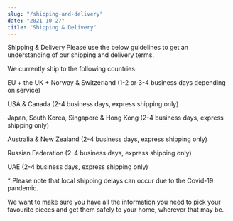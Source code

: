 ```yaml
---
slug: "/shipping-and-delivery"
date: "2021-10-27"
title: "Shipping & Delivery"
---
```


Shipping & Delivery
Please use the below guidelines to get an understanding of our shipping and delivery terms.

We currently ship to the following countries:

EU + the UK + Norway & Switzerland (1-2 or 3-4 business days depending on service)

USA & Canada (2-4 business days, express shipping only)

Japan, South Korea, Singapore & Hong Kong (2-4 business days, express shipping only)

Australia & New Zealand (2-4 business days, express shipping only)

Russian Federation (2-4 business days, express shipping only)

UAE (2-4 business days, express shipping only)

\* Please note that local shipping delays can occur due to the Covid-19 pandemic.

We want to make sure you have all the information you need to pick your favourite pieces and get them safely to your home, wherever that may be.
